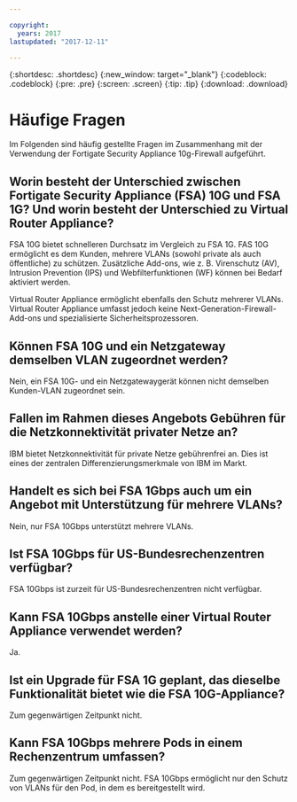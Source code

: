 ```yaml
---

copyright:
  years: 2017
lastupdated: "2017-12-11"

---
```


{:shortdesc: .shortdesc}
{:new_window: target="_blank"}
{:codeblock: .codeblock}
{:pre: .pre}
{:screen: .screen}
{:tip: .tip}
{:download: .download}

# Häufige Fragen
Im Folgenden sind häufig gestellte Fragen im Zusammenhang mit der Verwendung der Fortigate Security Appliance 10g-Firewall aufgeführt.

## Worin besteht der Unterschied zwischen Fortigate Security Appliance (FSA) 10G und FSA 1G? Und worin besteht der Unterschied zu Virtual Router Appliance?

FSA 10G bietet schnelleren Durchsatz im Vergleich zu FSA 1G. FAS 10G ermöglicht es dem Kunden, mehrere VLANs (sowohl private als auch öffentliche) zu schützen. Zusätzliche Add-ons, wie z. B. Virenschutz (AV), Intrusion Prevention (IPS) und Webfilterfunktionen (WF) können bei Bedarf aktiviert werden.

Virtual Router Appliance ermöglicht ebenfalls den Schutz mehrerer VLANs. Virtual Router Appliance umfasst jedoch keine Next-Generation-Firewall-Add-ons und spezialisierte Sicherheitsprozessoren.

## Können FSA 10G und ein Netzgateway demselben VLAN zugeordnet werden?

Nein, ein FSA 10G- und ein Netzgatewaygerät können nicht demselben Kunden-VLAN zugeordnet sein.

## Fallen im Rahmen dieses Angebots Gebühren für die Netzkonnektivität privater Netze an?

IBM bietet Netzkonnektivität für private Netze gebührenfrei an. Dies ist eines der zentralen Differenzierungsmerkmale von IBM im Markt.

## Handelt es sich bei FSA 1Gbps auch um ein Angebot mit Unterstützung für mehrere VLANs?

Nein, nur FSA 10Gbps unterstützt mehrere VLANs.

## Ist FSA 10Gbps für US-Bundesrechenzentren verfügbar?

FSA 10Gbps ist zurzeit für US-Bundesrechenzentren nicht verfügbar.

## Kann FSA 10Gbps anstelle einer Virtual Router Appliance verwendet werden?

Ja.

## Ist ein Upgrade für FSA 1G geplant, das dieselbe Funktionalität bietet wie die FSA 10G-Appliance?

Zum gegenwärtigen Zeitpunkt nicht.

## Kann FSA 10Gbps mehrere Pods in einem Rechenzentrum umfassen?

Zum gegenwärtigen Zeitpunkt nicht. FSA 10Gbps ermöglicht nur den Schutz von VLANs für den Pod, in dem es bereitgestellt wird.
